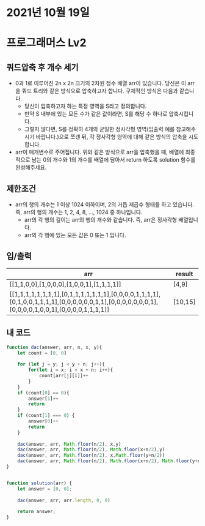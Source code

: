 # 2021년 10월 19일
# 프로그래머스 Lv2
## 쿼드압축 후 개수 세기
- 0과 1로 이루어진 2n x 2n 크기의 2차원 정수 배열 arr이 있습니다. 당신은 이 arr을 쿼드 트리와 같은 방식으로 압축하고자 합니다. 구체적인 방식은 다음과 같습니다.
  - 당신이 압축하고자 하는 특정 영역을 S라고 정의합니다.
  - 만약 S 내부에 있는 모든 수가 같은 값이라면, S를 해당 수 하나로 압축시킵니다.
  - 그렇지 않다면, S를 정확히 4개의 균일한 정사각형 영역(입출력 예를 참고해주시기 바랍니다.)으로 쪼갠 뒤, 각 정사각형 영역에 대해 같은 방식의 압축을 시도합니다.
- arr이 매개변수로 주어집니다. 위와 같은 방식으로 arr을 압축했을 때, 배열에 최종적으로 남는 0의 개수와 1의 개수를 배열에 담아서 return 하도록 solution 함수를 완성해주세요.

## 제한조건 
- arr의 행의 개수는 1 이상 1024 이하이며, 2의 거듭 제곱수 형태를 하고 있습니다. 즉, arr의 행의 개수는 1, 2, 4, 8, ..., 1024 중 하나입니다.
  - arr의 각 행의 길이는 arr의 행의 개수와 같습니다. 즉, arr은 정사각형 배열입니다.
  - arr의 각 행에 있는 모든 값은 0 또는 1 입니다.
## 입/출력
|arr|result|
|--|--|
|[[1,1,0,0],[1,0,0,0],[1,0,0,1],[1,1,1,1]]|[4,9]|
|[[1,1,1,1,1,1,1,1],[0,1,1,1,1,1,1,1],[0,0,0,0,1,1,1,1],[0,1,0,0,1,1,1,1],[0,0,0,0,0,0,1,1],[0,0,0,0,0,0,0,1],[0,0,0,0,1,0,0,1],[0,0,0,0,1,1,1,1]]|[10,15]|

## 내 코드
```javascript
function dac(answer, arr, n, x, y){
    let count = [0, 0]
    
    for (let j = y; j < y + n; j++){
        for(let i = x; i < x + n; i++){
            count[arr[j][i]]++
        }
    }
    if (count[0] == 0){
        answer[1]++
        return
    }
    if (count[1] === 0) {
        answer[0]++
        return
    }
    
    dac(answer, arr, Math.floor(n/2), x,y)
    dac(answer, arr, Math.floor(n/2), Math.floor(x+n/2),y)
    dac(answer, arr, Math.floor(n/2), x,Math.floor(y+n/2))
    dac(answer, arr, Math.floor(n/2), Math.floor(x+n/2), Math.floor(y+n/2))
}


function solution(arr) {
    let answer = [0, 0];
    
    dac(answer, arr, arr.length, 0, 0)
    
    return answer;
}
```

